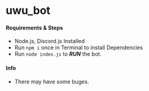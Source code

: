 # uwu_bot

#### Requirements & Steps
* Node.js, Discord.js Installed
* Run `npm i` once in Terminal to install Dependencies
* Run `node index.js` to ***RUN*** the bot.


#### Info
* There may have some buges.
